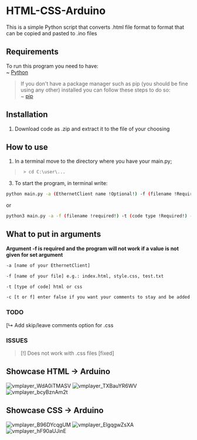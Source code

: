 # HTML-CSS-Arduino
This is a simple Python script that converts .html file format to format that can be copied and pasted to .ino files

## Requirements
To run this program you need to have:<br />
~ [Python](https://www.python.org/downloads/)<br />
> If you don't have a package manager such as pip (you should be fine using any other) installed you can follow these steps to do so:<br />
  ~ [pip](https://www.geeksforgeeks.org/how-to-install-pip-on-windows/#:~:text=Download%20and%20Install%20pip%3A&text=Download%20the%20get%2Dpip.py,where%20the%20above%20file%20exists.&text=and%20wait%20through%20the%20installation,now%20installed%20on%20your%20system)

## Installation
1. Download code as .zip and extract it to the file of your choosing

## How to use
1. In a terminal move to the directory where you have your main.py;
> ```bash
>  > cd C:\user\...
>  ```
3. To start the program, in terminal write:
```bash
python main.py -a (EthernetClient name !Optional!) -f (filename !Required!) -t (code type !Required!)
```
or
```bash
python3 main.py -a -f (filename !required!) -t (code type !Required!) -c (t or f)
```

## What to put in arguments
**Argument -f is required and the program will not work if a value is not given for set argument**
```bash
-a [name of your EthernetClient]
```
```bash
-f [name of your file] e.g.: index.html, style.css, test.txt
```
```bash
-t [type of code] html or css 
```
```bash
-c [t or f] enter false if you want your comments to stay and be added to .ino code
```

### TODO
[↳ Add skip/leave comments option for .css

### ISSUES
>[!] Does not work with .css files [fixed]

## Showcase HTML -> Arduino
![vmplayer_WdA0iTMASV](https://user-images.githubusercontent.com/89808542/159575130-dbdfdd16-9eaf-4d75-ae20-f4f3dd141278.png)
![vmplayer_TXBauYR6WV](https://user-images.githubusercontent.com/89808542/159575244-c6cfad2c-47cb-4240-9861-749fac7a6f68.png)
![vmplayer_bcyBznAm2t](https://user-images.githubusercontent.com/89808542/159575599-373b821c-e758-447f-9d83-6557ba70cd21.png)

## Showcase CSS -> Arduino
![vmplayer_B96DYcqgUM](https://user-images.githubusercontent.com/89808542/159131133-277631fb-fc41-4965-ae22-664d4a10f055.png)
![vmplayer_ElgqgwZsXA](https://user-images.githubusercontent.com/89808542/159131361-33b92895-c980-42e0-b7a4-c9d32a081d60.png)
![vmplayer_hF90aUJinE](https://user-images.githubusercontent.com/89808542/159131237-c6f712ea-1731-455e-86e7-5dea5e4aa4df.png)
